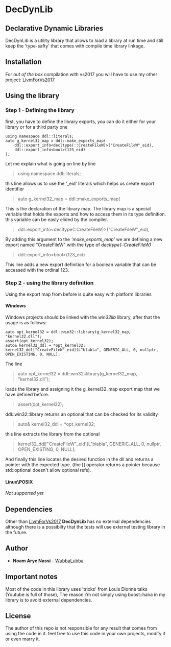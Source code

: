 # DecDynLib

## Declarative Dynamic Libraries 

DecDynLib is a utility library that allows to load a library at run time and still keep the 'type-safty' that comes with compile time library linkage.

## Installation
For *out of the box* compilation with vs2017 you will have to use my other project:
[LlvmForVs2017](https://github.com/WubbaLubba/LlvmForVS2017)

## Using the library

### Step 1 - Defining the library

first, you have to define the library exports, you can do it either for your library or for a third party one
```
using namespace ddl::literals;
auto g_kernel32_map = ddl::make_exports_map(
	ddl::export_info<decltype(::CreateFileW)>("CreateFileW"_eid),
	ddl::export_info<bool>(123_eid)
);
```

Let me explain what is going on line by line

> using namespace ddl::literals;

this line allows us to use the '_eid' literals which helps us create export identifier

> auto g_kernel32_map = ddl::make_exports_map(

This is the declaration of the library map.
The library map is a special veriable that holds the exports and how to access them in its type definition.
this variable can be easly elided by the compiler.

> ddl::export_info<decltype(::CreateFileW)>("CreateFileW"_eid),

By adding this argument to the *'make_exports_map'* we are defining a new export named "CreateFileW"
with the type of *decltype(::CreateFileW)*

> ddl::export_info\<bool>(123_eid)

This line adds a new export definition for a boolean variable that can be accessed with the ordinal 123.

### Step 2 - using the library definition
Using the export map from before is quite easy with platform libraries
#### Windows
Windows projects should be linked with the *win32lib* library, 
after that the usage is as follows:
```
auto opt_kernel32 = ddl::win32::library(g_kernel32_map, "kernel32.dll");
assert(opt_kernel32);
auto& kernel32_ddl = *opt_kernel32;
kernel32_ddl["CreateFileW"_eid](L"blabla", GENERIC_ALL, 0, nullptr, OPEN_EXISTING, 0, NULL);
```
The line
> auto opt_kernel32 = ddl::win32::library(g_kernel32_map, "kernel32.dll");

loads the library and assigning it the g_kernel32_map export map that we have defined before.

> assert(opt_kernel32);

ddl::win32::library returns an optional that can be checked for its validity

> auto& kernel32_ddl = *opt_kernel32;

this line extracts the library from the optional

> kernel32_ddl["CreateFileW"_eid](L"blabla", GENERIC_ALL, 0, nullptr, OPEN_EXISTING, 0, NULL);

And finally this line locates the desired function in the dll and returns a pointer with the expected type.
(the [] operator returns a pointer because std::optional doesn't allow optional refs).

#### Linux\POSIX
*Not supported yet*

## Dependencies
Other than [LlvmForVs2017](https://github.com/WubbaLubba/LlvmForVS2017) **DecDynLib** has no external dependencies although there is a possibilty that the tests will use externel testing library in the future.

## Author
- **Noam Arye Nassi** - [WubbaLubba](https://github.com/WubbaLubba)

## Important notes
Most of the code in this library uses 'tricks' from Louis Dionne talks (Youtube is full of those),
The reason i'm not simply using boost::hana in my library is to avoid external dependencies.

## License
The author of this repo is not responsible for any result that comes from using the code in it.
feel free to use this code in your own projects, modify it or even marry it.
